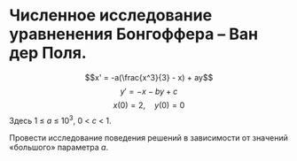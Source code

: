 # Численное исследование уравненения Бонгоффера – Ван дер Поля.

$$x' = -a(\frac{x^3}{3} - x) + ay$$
$$y' = -x - by + c$$
$$x(0) = 2,\quad y(0) = 0$$
Здесь 1 $\leq$ _a_ $\leq$ $10^3$, 0 < _c_ < 1.

Провести исследование поведения решений в зависимости от значений «большого» параметра _a_.
